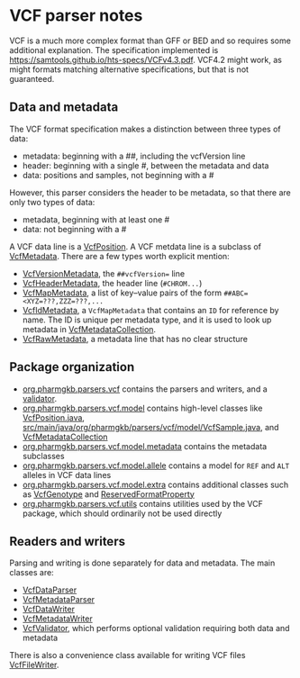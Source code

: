 # VCF parser notes

VCF is a much more complex format than GFF or BED and so requires some additional explanation.
The specification implemented is https://samtools.github.io/hts-specs/VCFv4.3.pdf. VCF4.2 might work, as might formats matching alternative specifications, but that is not guaranteed.

## Data and metadata

The VCF format specification makes a distinction between three types of data:

- metadata: beginning with a ##, including the vcfVersion line
- header: beginning with a single #, between the metadata and data
- data: positions and samples, not beginning with a #

However, this parser considers the header to be metadata, so that there are only two types of data:

- metadata, beginning with at least one #
- data: not beginning with a #

A VCF data line is a [VcfPosition](./src/main/java/org/pharmgkb/parsers/vcf/model/VcfPosition.java). A VCF metdata line is a subclass of [VcfMetadata](./src/main/java/org/pharmgkb/parsers/vcf/model/metadata/VcfMetadata.java).
There are a few types worth explicit mention:
- [VcfVersionMetadata](./src/main/java/org/pharmgkb/parsers/vcf/model/metadata/VcfVersionMetadata.java), the `##vcfVersion=` line
- [VcfHeaderMetadata](./src/main/java/org/pharmgkb/parsers/vcf/model/metadata/VcfHeaderMetadata.java), the header line (`#CHROM...`)
- [VcfMapMetadata](./src/main/java/org/pharmgkb/parsers/vcf/model/metadata/VcfMapMetadata.java), a list of key–value pairs of the form `##ABC=<XYZ=???,ZZZ=???,...`
- [VcfIdMetadata](src/main/java/org/pharmgkb/parsers/vcf/model/metadata/VcfIdMetadata.java), a `VcfMapMetadata` that contains an `ID` for reference by name. The ID is unique per metadata type, and it is used to look up metadata in [VcfMetadataCollection](./src/main/java/org/pharmgkb/parsers/vcf/model/VcfMetadataCollection.java).
- [VcfRawMetadata](./src/main/java/org/pharmgkb/parsers/vcf/model/metadata/VcfRawMetadata.java), a metadata line that has no clear structure


## Package organization

- [org.pharmgkb.parsers.vcf](./src/main/java/org/pharmgkb/parsers/vcf/) contains the parsers and writers, and a [validator](./src/main/java/org/pharmgkb/parsers/vcf/VcfValidator.java).
- [org.pharmgkb.parsers.vcf.model](./src/main/java/org/pharmgkb/parsers/vcf/model/) contains high-level classes like [VcfPosition.java](./src/main/java/org/pharmgkb/parsers/vcf/model/VcfPosition.java), [src/main/java/org/pharmgkb/parsers/vcf/model/VcfSample.java](VcfSample), and [VcfMetadataCollection](./src/main/java/org/pharmgkb/parsers/vcf/model/VcfMetdataCollection.java)
- [org.pharmgkb.parsers.vcf.model.metadata](./src/main/java/org/pharmgkb/parsers/vcf/model/metadata/) contains the metadata subclasses
- [org.pharmgkb.parsers.vcf.model.allele](./src/main/java/org/pharmgkb/parsers/vcf/model/allele/) contains a model for `REF` and `ALT` alleles in VCF data lines
- [org.pharmgkb.parsers.vcf.model.extra](./src/main/java/org/pharmgkb/parsers/vcf/model/extra/) contains additional classes such as [VcfGenotype](./src/main/java/org/pharmgkb/parsers/vcf/model/extra/VcfGenotype.java) and [ReservedFormatProperty](./src/main/java/org/pharmgkb/parsers/vcf/model/ReservedFormatProperty.java)
- [org.pharmgkb.parsers.vcf.utils](./src/main/java/org/pharmgkb/parsers/vcf/utils/) contains utilities used by the VCF package, which should ordinarily not be used directly

## Readers and writers

Parsing and writing is done separately for data and metadata. The main classes are:
- [VcfDataParser](./src/main/java/org/pharmgkb/parsers/vcf/VcfDataParser.java)
- [VcfMetadataParser](./src/main/java/org/pharmgkb/parsers/vcf/VcfMetadataParser.java)
- [VcfDataWriter](./src/main/java/org/pharmgkb/parsers/vcf/VcfDataWriter.java)
- [VcfMetadataWriter](./src/main/java/org/pharmgkb/parsers/vcf/VcfMetadataWriter.java)
- [VcfValidator](./src/main/java/org/pharmgkb/parsers/vcf/VcfValidator.java), which performs optional validation requiring both data and metadata

There is also a convenience class available for writing VCF files [VcfFileWriter](./src/main/java/org/pharmgkb/parsers/vcf/VcfFileWriter.java).
